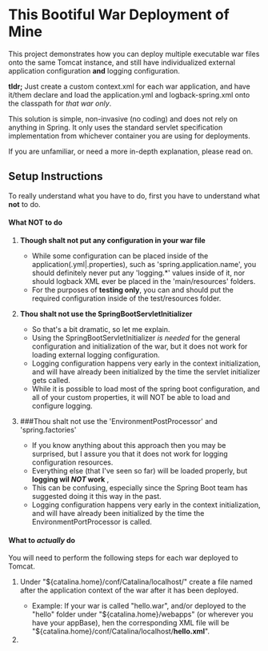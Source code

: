 # This Bootiful War Deployment of Mine
This project demonstrates how you can deploy multiple executable war files onto the same 
Tomcat instance, and still have individualized external application configuration 
**and** logging configuration.

**tldr;** Just create a custom context.xml for each war application, and have it/them declare and load the 
application.yml and logback-spring.xml onto the classpath for _that war only_.
 
This solution is simple, non-invasive (no coding) and does not rely on anything in Spring. 
It only uses the standard servlet specification implementation from whichever container you are 
using for deployments. 

If you are unfamiliar, or need a more in-depth explanation, please read on.

## Setup Instructions

To really understand what you have to do, first you have to understand what __not__ to do.

#### What NOT to do

1. **Though shalt not put any configuration in your war file**
 
    - While some configuration can be placed inside of the application(.yml|.properties), 
    such as 'spring.application.name', you should definitely never put any 'logging.*' values inside of it,
    nor should logback XML ever be placed in the 'main/resources' folders.
    - For the purposes of **testing only**, you can and should put the required configuration inside of the 
    test/resources folder.
    
2.  **Thou shalt not use the SpringBootServletInitializer** 

    - So that's a bit dramatic, so let me explain. 
    - Using the SpringBootServletInitializer _is needed_ for the general configuration and initialization 
    of the war, but it does not work for loading external logging configuration.
    - Logging configuration happens very early in the context initialization, and will have already been 
    initialized by the time the servlet initializer gets called.
    - While it is possible to load most of the spring boot configuration, and all of your 
    custom properties, it will NOT be able to load and configure logging. 
    
2.  ###Thou shalt not use the 'EnvironmentPostProcessor' and 'spring.factories'

    - If you know anything about this approach then you may be surprised, but I assure you that it does not work 
    for logging configuration resources. 
    - Everything else (that I've seen so far) will be loaded properly, but **logging wil _NOT_ work** ,
    - This can be confusing, especially since the Spring Boot team has suggested doing it this way in the past.
    - Logging configuration happens very early in the context initialization, and will have 
    already been initialized by the time the EnvironmentPortProcessor is called.      

#### What to _actually_ do 

You will need to perform the following steps for each war deployed to Tomcat.

1. Under "${catalina.home}/conf/Catalina/localhost/" create a file named after the application context
   of the war after it has been deployed. 
    - Example: If your war is called "hello.war", and/or deployed to the "hello" folder under 
    "${catalina.home}/webapps" (or wherever you have your appBase), hen the corresponding XML 
    file will be "${catalina.home}/conf/Catalina/localhost/**hello.xml**".
    
    
1.  
 


